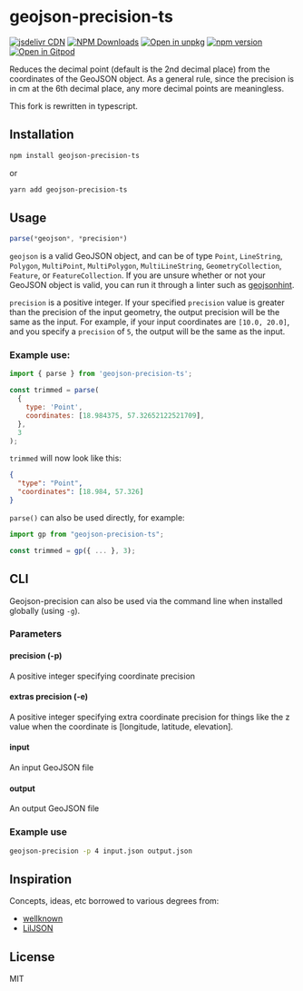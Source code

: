 # geojson-precision-ts

[![jsdelivr CDN](https://data.jsdelivr.com/v1/package/npm/geojson-precision-ts/badge)](https://www.jsdelivr.com/package/npm/geojson-precision-ts)
[![NPM Downloads](https://img.shields.io/npm/dm/geojson-precision-ts.svg?style=flat)](https://www.npmjs.com/package/geojson-precision-ts)
[![Open in unpkg](https://img.shields.io/badge/Open%20in-unpkg-blue)](https://uiwjs.github.io/npm-unpkg/#/pkg/geojson-precision-ts/file/README.md)
[![npm version](https://img.shields.io/npm/v/geojson-precision-ts.svg)](https://www.npmjs.com/package/geojson-precision-ts)
[![Open in Gitpod](https://shields.io/badge/Open%20in-Gitpod-green?logo=Gitpod)](https://gitpod.io/#https://github.com/logue/geojson-precision-ts)

Reduces the decimal point (default is the 2nd decimal place) from the coordinates of the GeoJSON object.
As a general rule, since the precision is in cm at the 6th decimal place, any more decimal points are meaningless.

This fork is rewritten in typescript.

## Installation

```sh
npm install geojson-precision-ts
```

or

```sh
yarn add geojson-precision-ts
```

## Usage

```js
parse(*geojson*, *precision*)
```

`geojson` is a valid GeoJSON object, and can be of type `Point`, `LineString`, `Polygon`, `MultiPoint`, `MultiPolygon`, `MultiLineString`, `GeometryCollection`, `Feature`, or `FeatureCollection`. If you are unsure whether or not your GeoJSON object is valid, you can run it through a linter such as [geojsonhint](https://github.com/mapbox/geojsonhint).

`precision` is a positive integer. If your specified `precision` value is greater than the precision of the input geometry, the output precision will be the same as the input. For example, if your input coordinates are `[10.0, 20.0]`, and you specify a `precision` of `5`, the output will be the same as the input.

### Example use:

```js
import { parse } from 'geojson-precision-ts';

const trimmed = parse(
  {
    type: 'Point',
    coordinates: [18.984375, 57.32652122521709],
  },
  3
);
```

`trimmed` will now look like this:

```json
{
  "type": "Point",
  "coordinates": [18.984, 57.326]
}
```

`parse()` can also be used directly, for example:

```js
import gp from "geojson-precision-ts";

const trimmed = gp({ ... }, 3);

```

## CLI

Geojson-precision can also be used via the command line when installed globally (using `-g`).

### Parameters

#### precision (-p)

A positive integer specifying coordinate precision

#### extras precision (-e)

A positive integer specifying extra coordinate precision for things like the z value when the coordinate is [longitude, latitude, elevation].

#### input

An input GeoJSON file

#### output

An output GeoJSON file

### Example use

```sh
geojson-precision -p 4 input.json output.json
```

## Inspiration

Concepts, ideas, etc borrowed to various degrees from:

- [wellknown](https://github.com/mapbox/wellknown/pull/18)
- [LilJSON](https://github.com/migurski/LilJSON)

## License

MIT
